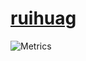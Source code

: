 # [ruihuag](https://guanruihua.github.io/#/)

<!-- ![](./__assets__/001.jpg) -->

![Metrics](https://metrics.lecoq.io/guanruihua?template=classic&isocalendar=1&languages=1&base=header%2C%20activity%2C%20community%2C%20repositories%2C%20metadata&base.indepth=false&base.hireable=false&base.skip=false&isocalendar=false&isocalendar.duration=half-year&languages=false&languages.limit=8&languages.threshold=0%25&languages.other=false&languages.colors=github&languages.sections=most-used&languages.indepth=false&languages.analysis.timeout=15&languages.categories=markup%2C%20programming&languages.recent.categories=markup%2C%20programming&languages.recent.load=300&languages.recent.days=14&config.timezone=Asia%2FShanghai)

<!-- <div class="npm-modules"> <a style='display: inline-flex; align-items: center; cursor: pointer; text-decoration: none; font-weight: bold; color: #eee; background-color: rgb(43, 111, 170); padding: 8px 12px; border-radius: 8px;' href="https://www.npmjs.com/package/rh-js-methods"> <svg height="24" width="24" viewBox="0 0 700 700" fill="currentColor" aria-hidden="true" style="color: rgb(203, 0, 0); margin-right: 8px;"> <polygon fill="#cb0000" points="0,700 700,700 700,0 0,0"></polygon> <polygon fill="#ffffff" points="150,550 350,550 350,250 450,250 450,550 550,550 550,150 150,150 "></polygon> </svg><span>rh-js-methods</span> </a> </div> -->
